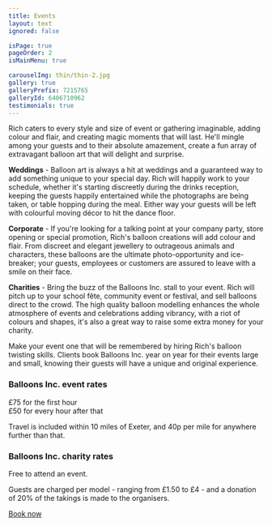 ```yaml
---
title: Events
layout: text
ignored: false

isPage: true
pageOrder: 2
isMainMenu: true

carouselImg: thin/thin-2.jpg
gallery: true
galleryPrefix: 7215765
galleryId: 6406710962
testimonials: true
---
```

Rich caters to every style and size of event or gathering imaginable, adding colour and flair, and creating magic moments that will last. He'll mingle among your guests and to their absolute amazement, create a fun array of extravagant balloon art that will delight and surprise.

**Weddings** - Balloon art is always a hit at weddings and a guaranteed way to add something unique to your special day. Rich will happily work to your schedule, whether it's starting discreetly during the drinks reception, keeping the guests happily entertained while the photographs are being taken, or table hopping during the meal. Either way your guests will be left with colourful moving décor to hit the dance floor.

**Corporate** - If you're looking for a talking point at your company party, store opening or special promotion, Rich's balloon creations will add colour and flair. From discreet and elegant jewellery to outrageous animals and characters, these balloons are the ultimate photo-opportunity and ice- breaker; your guests, employees or customers are assured to leave with a smile on their face.

**Charities** - Bring the buzz of the Balloons Inc. stall to your event. Rich will pitch up to your school fête, community event or festival, and sell balloons direct to the crowd. The high quality balloon modelling enhances the whole atmosphere of events and celebrations adding vibrancy, with a riot of colours and shapes, it's also a great way to raise some extra money for your charity.

Make your event one that will be remembered by hiring Rich's balloon twisting skills. Clients book Balloons Inc. year on year for their events large and small, knowing their guests will have a unique and original experience.

### Balloons Inc. event rates

£75 for the first hour  
£50 for every hour after that

Travel is included within 10 miles of Exeter, and 40p per mile for anywhere further than that.

### Balloons Inc. charity rates

Free to attend an event.

Guests are charged per model - ranging from £1.50 to £4 - and a donation of 20% of the takings is made to the organisers.

<a href="contact.html" class="button">Book now</a>